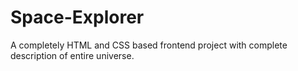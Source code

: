 # Space-Explorer
A completely HTML and CSS based frontend project with complete description of entire universe.

